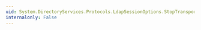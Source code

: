 ```yaml
---
uid: System.DirectoryServices.Protocols.LdapSessionOptions.StopTransportLayerSecurity
internalonly: False
---
```

